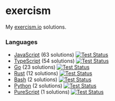 # exercism

My [exercism.io](https://exercism.io) solutions.

### Languages
- [JavaScript](./javascript) (63 solutions) [![Test Status](https://github.com/ffflorian/exercism/workflows/JavaScript%20tests/badge.svg)](https://github.com/ffflorian/exercism/actions/)
- [TypeScript](./typescript) (54 solutions) [![Test Status](https://github.com/ffflorian/exercism/workflows/TypeScript%20tests/badge.svg)](https://github.com/ffflorian/exercism/actions/)
- [Go](./go) (23 solutions) [![Test Status](https://github.com/ffflorian/exercism/workflows/Go%20tests/badge.svg)](https://github.com/ffflorian/exercism/actions/)
- [Rust](./rust) (12 solutions) [![Test Status](https://github.com/ffflorian/exercism/workflows/Rust%20tests/badge.svg)](https://github.com/ffflorian/exercism/actions/)
- [Bash](./bash) (2 solutions) [![Test Status](https://github.com/ffflorian/exercism/workflows/Bash%20tests/badge.svg)](https://github.com/ffflorian/exercism/actions/)
- [Python](./python) (2 solutions) [![Test Status](https://github.com/ffflorian/exercism/workflows/Python%20tests/badge.svg)](https://github.com/ffflorian/exercism/actions/)
- [PureScript](./purescript) (1 solutions) [![Test Status](https://github.com/ffflorian/exercism/workflows/PureScript%20tests/badge.svg)](https://github.com/ffflorian/exercism/actions/)
